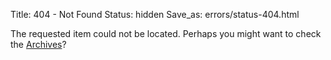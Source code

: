 Title: 404 - Not Found
Status: hidden
Save_as: errors/status-404.html

The requested item could not be located. Perhaps you might want to check the [Archives](/archives.html)?